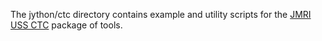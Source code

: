 The jython/ctc directory contains example and utility scripts for the [JMRI USS CTC](http://jmri.org/JavaDoc/doc/jmri/jmrit/ussctc/package-summary.html) package of tools.


